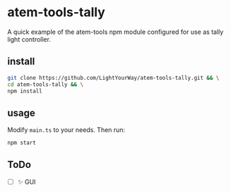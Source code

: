 # atem-tools-tally

A quick example of the atem-tools npm module configured for use as tally light controller.

## install
```bash
git clone https://github.com/LightYourWay/atem-tools-tally.git && \
cd atem-tools-tally && \
npm install
```

## usage
Modify `main.ts` to your needs. Then run:
```bash
npm start
```

## ToDo

- [ ] ✨ GUI